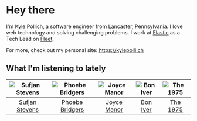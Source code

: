 # Hey there


I'm Kyle Pollich, a software engineer from Lancaster, Pennsylvania. I love web technology and solving challenging problems.
I work at [Elastic](https://www.elastic.co/) as a Tech Lead on [Fleet](https://www.elastic.co/guide/en/fleet/current/fleet-overview.html).

For more, check out my personal site: https://kylepolli.ch

## What I'm listening to lately

<!-- begin artists -->
  |![Sufjan Stevens](https://i.scdn.co/image/ab6761610000f178b80dd6b23c5c04d62d9aa0c6)|![Phoebe Bridgers](https://i.scdn.co/image/ab6761610000f178626686e362d30246e816cc5b)|![Joyce Manor](https://i.scdn.co/image/ab6761610000f178b3f2a370b7c0ab22e199217c)|![Bon Iver](https://i.scdn.co/image/ab6761610000f17867be065df01f37a3880216be)|![The 1975](https://i.scdn.co/image/ab6761610000f17889348336354096fd4e36ca73)|
  |:---:|:---:|:---:|:---:|:---:|
  |[Sufjan Stevens](https://open.spotify.com/artist/4MXUO7sVCaFgFjoTI5ox5c)|[Phoebe Bridgers](https://open.spotify.com/artist/1r1uxoy19fzMxunt3ONAkG)|[Joyce Manor](https://open.spotify.com/artist/7qbvNcfTfckhCNM8NiR8nN)|[Bon Iver](https://open.spotify.com/artist/4LEiUm1SRbFMgfqnQTwUbQ)|[The 1975](https://open.spotify.com/artist/3mIj9lX2MWuHmhNCA7LSCW)|
<!-- end artists -->

